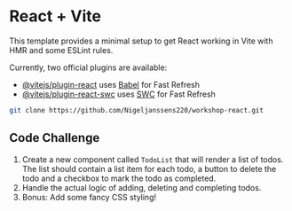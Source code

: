 # React + Vite

This template provides a minimal setup to get React working in Vite with HMR and some ESLint rules.

Currently, two official plugins are available:

- [@vitejs/plugin-react](https://github.com/vitejs/vite-plugin-react/blob/main/packages/plugin-react/README.md) uses [Babel](https://babeljs.io/) for Fast Refresh
- [@vitejs/plugin-react-swc](https://github.com/vitejs/vite-plugin-react-swc) uses [SWC](https://swc.rs/) for Fast Refresh

```bash
git clone https://github.com/Nigeljanssens220/workshop-react.git
```

## Code Challenge

1. Create a new component called `TodoList` that will render a list of todos. The list should contain a list item for each todo, a button to delete the todo and a checkbox to mark the todo as completed.
2. Handle the actual logic of adding, deleting and completing todos.
3. Bonus: Add some fancy CSS styling!

